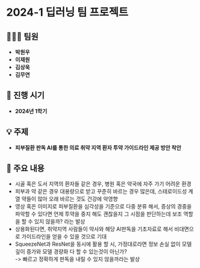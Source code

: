 #  **2024-1 딥러닝 팀 프로젝트**

## 🧑‍🤝‍🧑 **팀원**
- **박원우**
- **이재원**
- **김상욱**
- **김무연**

## 📅 **진행 시기**
- **2024년 1학기**

## 💡 **주제**
- **피부질환 판독 AI를 통한 의료 취약 지역 환자 투약 가이드라인 제공 방안 착안**

##  📌 **주요 내용**
- 시골 혹은 도서 지역의 환자들 같은 경우, 병원 혹은 약국에 자주 가기 어려운 환경
- 피부과 약 같은 경우 대용량으로 받고 꾸준히 바르는 경우 많은데, 스테로이드성 계열 약들이 많아 오래 바르는 것도 건강에 악영향
- 영상 혹은 이미지로 피부질환을 심각성을 기준으로 다중 분류 해서, 증상의 경중을 파악할 수 있다면 언제 투약을 중지 해도 괜찮을지 그 시점을 판단하는데 보조 역할을 할 수 있지 않을까? 라는 발상
- 상용화된다면, 취약지역 사람들이 약사와 해당 AI판독을 기초자료로 해서 비대면으로 가이드라인을 얻을 수 있을 것으로 기대
- SqueezeNet과 ResNet을 동시에 활용 할 시, 가정대로라면 정보 손실 없이 모델 깊이 증가와 모델 경량화 다 할 수 있는것이 아닌가?<br/>
  -> 빠르고 정확하게 판독을 내릴 수 있지 않을까라는 발상

<br/>


